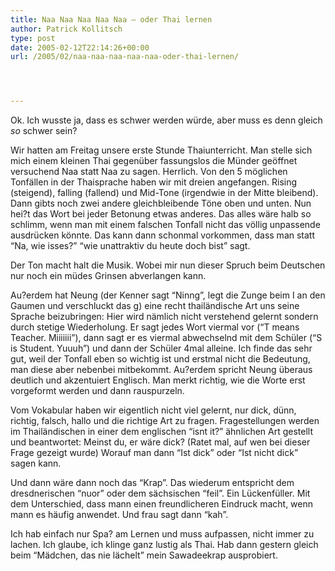 ```yaml
---
title: Naa Naa Naa Naa Naa – oder Thai lernen
author: Patrick Kollitsch
type: post
date: 2005-02-12T22:14:26+00:00
url: /2005/02/naa-naa-naa-naa-naa-oder-thai-lernen/




---
```

Ok. Ich wusste ja, dass es schwer werden würde, aber muss es denn gleich _so_ schwer sein? 

Wir hatten am Freitag unsere erste Stunde Thaiunterricht. Man stelle sich mich einem kleinen Thai gegenüber fassungslos die Münder geöffnet versuchend Naa statt Naa zu sagen. Herrlich. Von den 5 möglichen Tonfällen in der Thaisprache haben wir mit dreien angefangen. Rising (steigend), falling (fallend) und Mid-Tone (irgendwie in der Mitte bleibend). Dann gibts noch zwei andere gleichbleibende Töne oben und unten. Nun hei?t das Wort bei jeder Betonung etwas anderes. Das alles wäre halb so schlimm, wenn man mit einem falschen Tonfall nicht das völlig unpassende ausdrücken könnte. Das kann dann schonmal vorkommen, dass man statt &#8220;Na, wie isses?&#8221; &#8220;wie unattraktiv du heute doch bist&#8221; sagt. 

Der Ton macht halt die Musik. Wobei mir nun dieser Spruch beim Deutschen nur noch ein müdes Grinsen abverlangen kann.

Au?erdem hat Neung (der Kenner sagt &#8220;Ninng&#8221;, legt die Zunge beim I an den Gaumen und verschluckt das g) eine recht thailändische Art uns seine Sprache beizubringen: Hier wird nämlich nicht verstehend gelernt sondern durch stetige Wiederholung. Er sagt jedes Wort viermal vor (&#8220;T means Teacher. Miiiiiii&#8221;), dann sagt er es viermal abwechselnd mit dem Schüler (&#8220;S is Student. Yuuuh&#8221;) und dann der Schüler 4mal alleine. Ich finde das sehr gut, weil der Tonfall eben so wichtig ist und erstmal nicht die Bedeutung, man diese aber nebenbei mitbekommt. Au?erdem spricht Neung überaus deutlich und akzentuiert Englisch. Man merkt richtig, wie die Worte erst vorgeformt werden und dann rauspurzeln.

Vom Vokabular haben wir eigentlich nicht viel gelernt, nur dick, dünn, richtig, falsch, hallo und die richtige Art zu fragen. Fragestellungen werden im Thailändischen in einer dem englischen &#8220;isnt it?&#8221; ähnlichen Art gestellt und beantwortet: Meinst du, er wäre dick? (Ratet mal, auf wen bei dieser Frage gezeigt wurde) Worauf man dann &#8220;Ist dick&#8221; oder &#8220;Ist nicht dick&#8221; sagen kann. 

Und dann wäre dann noch das &#8220;Krap&#8221;. Das wiederum entspricht dem dresdnerischen &#8220;nuor&#8221; oder dem sächsischen &#8220;feil&#8221;. Ein Lückenfüller. Mit dem Unterschied, dass mann einen freundlicheren Eindruck macht, wenn mann es häufig anwendet. Und frau sagt dann &#8220;kah&#8221;.

Ich hab einfach nur Spa? am Lernen und muss aufpassen, nicht immer zu lachen. Ich glaube, ich klinge ganz lustig als Thai. Hab dann gestern gleich beim &#8220;Mädchen, das nie lächelt&#8221; mein Sawadeekrap ausprobiert.